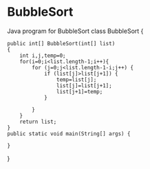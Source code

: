# BubbleSort
Java program for BubbleSort
class BubbleSort
{

	public int[] BubbleSort(int[] list)
	{
		int i,j,temp=0;
		for(i=0;i<list.length-1;i++){
			for (j=0;j<list.length-1-i;j++) {
				if (list[j]>list[j+1]) {
					temp=list[j];
					list[j]=list[j+1];
					list[j+1]=temp;
				}
				
			}
		}
		return list;
	}
	public static void main(String[] args) {
		
	}
}
